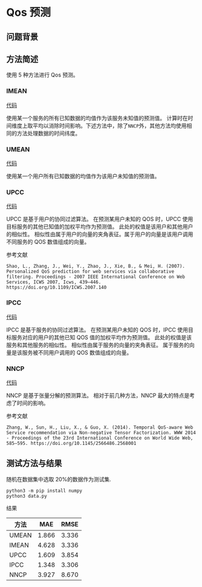 # Qos 预测

## 问题背景

## 方法简述

使用 5 种方法进行 Qos 预测。

### IMEAN

[代码](./imean.py)

使用某一个服务的所有已知数据的均值作为该服务未知值的预测值。 计算时在时间维度上取平均以消除时间影响。下述方法中，除了`NNCP`外，其他方法均使用相同的方法处理数据的时间纬度。

### UMEAN

[代码](./umean.py)

使用某一个用户所有已知数据的均值作为该用户未知值的预测值。

### UPCC

[代码](./upcc.py)

UPCC 是基于用户的协同过滤算法。
在预测某用户未知的 QOS 时，UPCC 使用目标服务的其他已知值的加权平均作为预测值。
此处的权值是该用户和其他用户的相似性。
相似性由属于用户的向量的夹角表征。属于用户的向量是该用户调用不同服务的 QOS 数值组成的向量。

参考文献

```
Shao, L., Zhang, J., Wei, Y., Zhao, J., Xie, B., & Mei, H. (2007). Personalized QoS prediction for web services via collaborative filtering. Proceedings - 2007 IEEE International Conference on Web Services, ICWS 2007, Icws, 439–446. https://doi.org/10.1109/ICWS.2007.140
```

### IPCC

[代码](./ipcc.py)

IPCC 是基于服务的协同过滤算法。
在预测某用户未知的 QOS 时，IPCC 使用目标服务对应的用户的其他已知 QOS 值的加权平均作为预测值。
此处的权值是该服务和其他服务的相似性。
相似性由属于服务的向量的夹角表征。
属于服务的向量是该服务被不同用户调用的 QOS 数值组成的向量。

### NNCP

[代码](./nncp.py)

NNCP 是基于张量分解的预测算法。
相对于前几种方法，NNCP 最大的特点是考虑了时间的影响。

参考文献

```
Zhang, W., Sun, H., Liu, X., & Guo, X. (2014). Temporal QoS-aware Web Service recommendation via Non-negative Tensor Factorization. WWW 2014 - Proceedings of the 23rd International Conference on World Wide Web, 585–595. https://doi.org/10.1145/2566486.2568001
```

## 测试方法与结果

随机在数据集中选取 20%的数据作为测试集.

```
python3 -m pip install numpy
python3 data.py
```

结果

| 方法  | MAE   | RMSE  |
| ----- | ----- | ----- |
| UMEAN | 1.866 | 3.336 |
| IMEAN | 4.628 | 3.336 |
| UPCC  | 1.609 | 3.854 |
| IPCC  | 1.348 | 3.306 |
| NNCP  | 3.927 | 8.670 |
